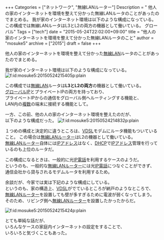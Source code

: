 +++
Categories = ["ネットワーク", "無線LANルーター"]
Description = " 他人の家のインターネットを環境を整えて分かった無線LANルータのことがあったのでまとめる。  我が家のインターネット環境は以下のような構成になっている。  この構成では無線LANルータはL3とL2の両方の機器として働いている。 グローバル"
Tags = ["tech"]
date = "2015-05-24T22:02:00+09:00"
title = "他人の家のインターネットを環境を整えて分かった無線LANルータのこと"
author = "mosuke5"
archive = ["2015"]
draft = false
+++

<body>
<p>他人の家のインターネットを環境を整えて分かった<a class="keyword" href="http://d.hatena.ne.jp/keyword/%CC%B5%C0%FELAN">無線LAN</a>ルータのことがあったのでまとめる。</p>

<p>我が家のインターネット環境は以下のような構成になっている。
<span itemscope itemtype="http://schema.org/Photograph"><img src="http://cdn-ak.f.st-hatena.com/images/fotolife/m/mosuke5/20150524/20150524215405.png" alt="f:id:mosuke5:20150524215405p:plain" title="f:id:mosuke5:20150524215405p:plain" class="hatena-fotolife" itemprop="image"></span></p>

<p>この構成では<a class="keyword" href="http://d.hatena.ne.jp/keyword/%CC%B5%C0%FELAN">無線LAN</a>ルータは<b>L3とL2の両方</b>の機器として働いている。<br>
<a class="keyword" href="http://d.hatena.ne.jp/keyword/%A5%B0%A5%ED%A1%BC%A5%D0%A5%EBIP">グローバルIP</a>とプライベートIPの両方を持っており、<br>
プライベートIPからの通信をグローバル側へルーティングする機能と、<br>
LAN内の<a class="keyword" href="http://d.hatena.ne.jp/keyword/%CA%A3%BF%F4">複数</a>の端末に接続する機能として。</p>

<p>一方、この前、他の人の家のインターネット環境を整えたのだが、<br>
以下のような構成だった。
<span itemscope itemtype="http://schema.org/Photograph"><img src="http://cdn-ak.f.st-hatena.com/images/fotolife/m/mosuke5/20150524/20150524214832.png" alt="f:id:mosuke5:20150524214832p:plain" title="f:id:mosuke5:20150524214832p:plain" class="hatena-fotolife" itemprop="image"></span></p>

<p>１つめの構成と決定的に違うところは、<a class="keyword" href="http://d.hatena.ne.jp/keyword/VDSL">VDSL</a>モデムにルータ機能もついていること。
この場合は<a class="keyword" href="http://d.hatena.ne.jp/keyword/%CC%B5%C0%FELAN">無線LAN</a><a class="keyword" href="http://d.hatena.ne.jp/keyword/%A5%EB%A1%BC%A5%BF%A1%BC">ルーター</a>はL2の機器として働いている。<br>
<a class="keyword" href="http://d.hatena.ne.jp/keyword/%CC%B5%C0%FELAN">無線LAN</a><a class="keyword" href="http://d.hatena.ne.jp/keyword/%A5%EB%A1%BC%A5%BF%A1%BC">ルーター</a>自体には<a class="keyword" href="http://d.hatena.ne.jp/keyword/IP%A5%A2%A5%C9%A5%EC%A5%B9">IPアドレス</a>はなく、<a class="keyword" href="http://d.hatena.ne.jp/keyword/DHCP">DHCP</a>で<a class="keyword" href="http://d.hatena.ne.jp/keyword/IP%A5%A2%A5%C9%A5%EC%A5%B9">IPアドレス</a>管理を行っているのも上位のルータだ。</p>

<p>この構成になるときは、一般的に光<a class="keyword" href="http://d.hatena.ne.jp/keyword/IP%C5%C5%CF%C3">IP電話</a>を利用するケースのようだ。<br>
というのも、一般的な<a class="keyword" href="http://d.hatena.ne.jp/keyword/%CC%B5%C0%FELAN">無線LAN</a><a class="keyword" href="http://d.hatena.ne.jp/keyword/%A5%EB%A1%BC%A5%BF%A1%BC">ルーター</a>には光<a class="keyword" href="http://d.hatena.ne.jp/keyword/IP%C5%C5%CF%C3">IP電話</a>につなぐことができず、<br>
通信会社から貸与されるモデムルータを利用するため。</p>

<p>余談だが、今家では実は下記のような構成にしている。<br>
というのも、家の構造上、<a class="keyword" href="http://d.hatena.ne.jp/keyword/VDSL">VDSL</a>がでているところが納戸のようなところで、<br>
<a class="keyword" href="http://d.hatena.ne.jp/keyword/%CC%B5%C0%FELAN">無線LAN</a><a class="keyword" href="http://d.hatena.ne.jp/keyword/%A5%EB%A1%BC%A5%BF%A1%BC">ルーター</a>を設置しても壁が多すぎるために電波が弱くなってしまう。<br>
そのため、リビング側へ<a class="keyword" href="http://d.hatena.ne.jp/keyword/%CC%B5%C0%FELAN">無線LAN</a><a class="keyword" href="http://d.hatena.ne.jp/keyword/%A5%EB%A1%BC%A5%BF%A1%BC">ルーター</a>を設置したかったからだ。</p>

<p><span itemscope itemtype="http://schema.org/Photograph"><img src="http://cdn-ak.f.st-hatena.com/images/fotolife/m/mosuke5/20150524/20150524215424.png" alt="f:id:mosuke5:20150524215424p:plain" title="f:id:mosuke5:20150524215424p:plain" class="hatena-fotolife" itemprop="image"></span></p>

<p>とても単純な話だが、<br>
いろんなケースの家庭内インターネットの設定をすることで、<br>
いろいろと気づくこともあった。</p>
</body>
